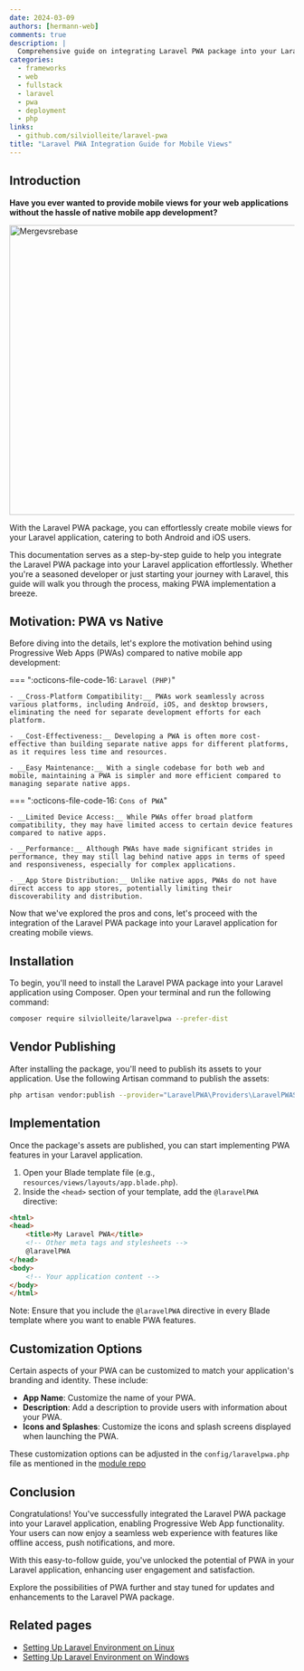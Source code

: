 ```yaml
---
date: 2024-03-09
authors: [hermann-web]
comments: true
description: |
  Comprehensive guide on integrating Laravel PWA package into your Laravel application for creating mobile views without the need for native mobile app development.
categories:
  - frameworks
  - web
  - fullstack
  - laravel
  - pwa
  - deployment
  - php
links:
  - github.com/silviolleite/laravel-pwa
title: "Laravel PWA Integration Guide for Mobile Views"
---
```


## Introduction

__Have you ever wanted to provide mobile views for your web applications without the hassle of native mobile app development?__

<div class="float-img-container float-img-left">
  <a title="Diego González-Zúñiga, Creative Commons Zero, Public Domain Dedication CC0 &lt;http://creativecommons.org/publicdomain/zero/1.0/deed.en&gt;, via Wikimedia Commons" href="https://github.com/webmaxru/progressive-web-apps-logo"><img width="512" alt="Mergevsrebase" src="https://user-images.githubusercontent.com/3104648/28351989-7f68389e-6c4b-11e7-9bf2-e9fcd4977e7a.png"></a>
</div>

With the Laravel PWA package, you can effortlessly create mobile views for your Laravel application, catering to both Android and iOS users.

This documentation serves as a step-by-step guide to help you integrate the Laravel PWA package into your Laravel application effortlessly. Whether you're a seasoned developer or just starting your journey with Laravel, this guide will walk you through the process, making PWA implementation a breeze.

<!-- more -->

## Motivation: PWA vs Native

Before diving into the details, let's explore the motivation behind using Progressive Web Apps (PWAs) compared to native mobile app development:

=== ":octicons-file-code-16: `Laravel (PHP)`"

    - __Cross-Platform Compatibility:__ PWAs work seamlessly across various platforms, including Android, iOS, and desktop browsers, eliminating the need for separate development efforts for each platform.
  
    - __Cost-Effectiveness:__ Developing a PWA is often more cost-effective than building separate native apps for different platforms, as it requires less time and resources.

    - __Easy Maintenance:__ With a single codebase for both web and mobile, maintaining a PWA is simpler and more efficient compared to managing separate native apps.

=== ":octicons-file-code-16: `Cons of PWA`"

    - __Limited Device Access:__ While PWAs offer broad platform compatibility, they may have limited access to certain device features compared to native apps.
  
    - __Performance:__ Although PWAs have made significant strides in performance, they may still lag behind native apps in terms of speed and responsiveness, especially for complex applications.

    - __App Store Distribution:__ Unlike native apps, PWAs do not have direct access to app stores, potentially limiting their discoverability and distribution.

Now that we've explored the pros and cons, let's proceed with the integration of the Laravel PWA package into your Laravel application for creating mobile views.

## Installation

To begin, you'll need to install the Laravel PWA package into your Laravel application using Composer. Open your terminal and run the following command:

```bash
composer require silviolleite/laravelpwa --prefer-dist
```

## Vendor Publishing

After installing the package, you'll need to publish its assets to your application. Use the following Artisan command to publish the assets:

```bash
php artisan vendor:publish --provider="LaravelPWA\Providers\LaravelPWAServiceProvider"
```

## Implementation

Once the package's assets are published, you can start implementing PWA features in your Laravel application.

1. Open your Blade template file (e.g., `resources/views/layouts/app.blade.php`).
2. Inside the `<head>` section of your template, add the `@laravelPWA` directive:

```html
<html>
<head>
    <title>My Laravel PWA</title>
    <!-- Other meta tags and stylesheets -->
    @laravelPWA
</head>
<body>
    <!-- Your application content -->
</body>
</html>
```

Note: Ensure that you include the `@laravelPWA` directive in every Blade template where you want to enable PWA features.

## Customization Options

Certain aspects of your PWA can be customized to match your application's branding and identity. These include:

- __App Name__: Customize the name of your PWA.
- __Description__: Add a description to provide users with information about your PWA.
- __Icons and Splashes__: Customize the icons and splash screens displayed when launching the PWA.

These customization options can be adjusted in the `config/laravelpwa.php` file as mentioned in the [module repo](https://github.com/silviolleite/laravel-pwa)

## Conclusion

Congratulations! You've successfully integrated the Laravel PWA package into your Laravel application, enabling Progressive Web App functionality. Your users can now enjoy a seamless web experience with features like offline access, push notifications, and more.

With this easy-to-follow guide, you've unlocked the potential of PWA in your Laravel application, enhancing user engagement and satisfaction.

Explore the possibilities of PWA further and stay tuned for updates and enhancements to the Laravel PWA package.

## Related pages

- [Setting Up Laravel Environment on Linux](./setup-laravel-environment-for-linux.md)
- [Setting Up Laravel Environment on Windows](./setup-laravel-environment-on-windows.md)
